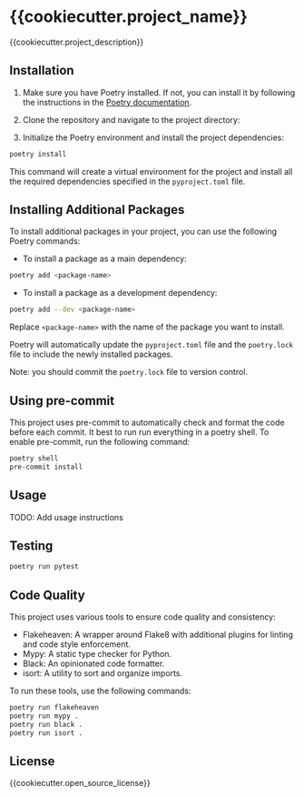 # {{cookiecutter.project_name}}

{{cookiecutter.project_description}}

## Installation

1. Make sure you have Poetry installed. If not, you can install it by following the instructions in the [Poetry documentation](https://python-poetry.org/docs/#installation).

2. Clone the repository and navigate to the project directory:

3. Initialize the Poetry environment and install the project dependencies:

```bash
poetry install
```

This command will create a virtual environment for the project and install all the required dependencies specified in the `pyproject.toml` file.

## Installing Additional Packages

To install additional packages in your project, you can use the following Poetry commands:

- To install a package as a main dependency:

```bash
poetry add <package-name>
```

- To install a package as a development dependency:

```bash
poetry add --dev <package-name>
```

Replace `<package-name>` with the name of the package you want to install.

Poetry will automatically update the `pyproject.toml` file and the `poetry.lock` file to include the newly installed packages.

Note: you should commit the `poetry.lock` file to version control.

## Using pre-commit

This project uses pre-commit to automatically check and format the code before each commit. It best to run run everything in a poetry shell. To enable pre-commit, run the following command:

```bash
poetry shell
pre-commit install
```

## Usage

TODO: Add usage instructions

## Testing

```bash
poetry run pytest
```

## Code Quality

This project uses various tools to ensure code quality and consistency:

- Flakeheaven: A wrapper around Flake8 with additional plugins for linting and code style enforcement.
- Mypy: A static type checker for Python.
- Black: An opinionated code formatter.
- isort: A utility to sort and organize imports.

To run these tools, use the following commands:

```bash
poetry run flakeheaven
poetry run mypy .
poetry run black .
poetry run isort .
```

## License

{{cookiecutter.open_source_license}}

